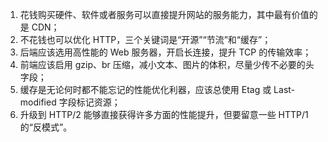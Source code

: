 1. 花钱购买硬件、软件或者服务可以直接提升网站的服务能力，其中最有价值的是 CDN；
2. 不花钱也可以优化 HTTP，三个关键词是“开源”“节流”和“缓存”；
3. 后端应该选用高性能的 Web 服务器，开启长连接，提升 TCP 的传输效率；
4. 前端应该启用 gzip、br 压缩，减小文本、图片的体积，尽量少传不必要的头字段；
5. 缓存是无论何时都不能忘记的性能优化利器，应该总使用 Etag 或 Last-modified 字段标记资源；
6. 升级到 HTTP/2 能够直接获得许多方面的性能提升，但要留意一些 HTTP/1 的“反模式”。